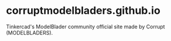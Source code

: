# corruptmodelbladers.github.io
Tinkercad's ModelBlader community official site made by Corrupt (MODELBLADERS).
